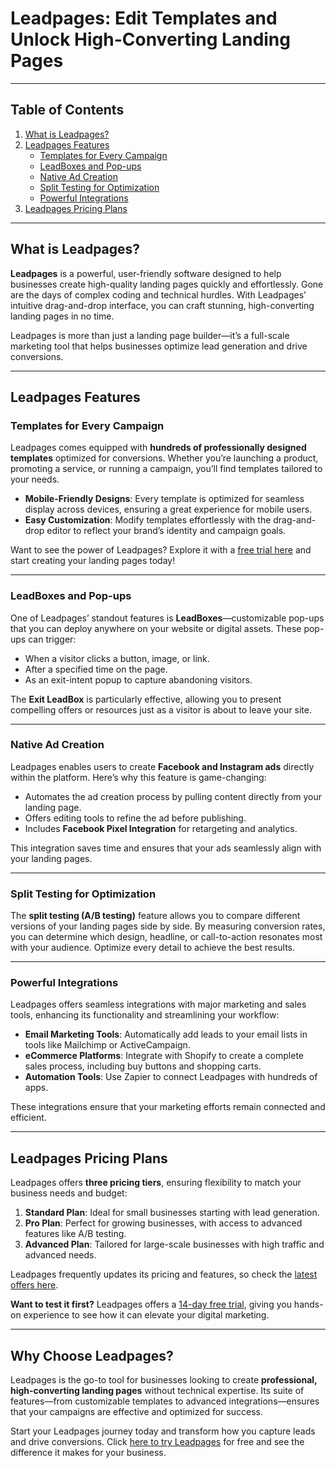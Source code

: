 # Leadpages: Edit Templates and Unlock High-Converting Landing Pages

---

## Table of Contents

1. [What is Leadpages?](#what-is-leadpages)
2. [Leadpages Features](#leadpages-features)
   - [Templates for Every Campaign](#templates-for-every-campaign)
   - [LeadBoxes and Pop-ups](#leadboxes-and-pop-ups)
   - [Native Ad Creation](#native-ad-creation)
   - [Split Testing for Optimization](#split-testing-for-optimization)
   - [Powerful Integrations](#powerful-integrations)
3. [Leadpages Pricing Plans](#leadpages-pricing-plans)

---

## What is Leadpages?

**Leadpages** is a powerful, user-friendly software designed to help businesses create high-quality landing pages quickly and effortlessly. Gone are the days of complex coding and technical hurdles. With Leadpages’ intuitive drag-and-drop interface, you can craft stunning, high-converting landing pages in no time.

Leadpages is more than just a landing page builder—it’s a full-scale marketing tool that helps businesses optimize lead generation and drive conversions.

---

## Leadpages Features

### Templates for Every Campaign

Leadpages comes equipped with **hundreds of professionally designed templates** optimized for conversions. Whether you’re launching a product, promoting a service, or running a campaign, you’ll find templates tailored to your needs.

- **Mobile-Friendly Designs**: Every template is optimized for seamless display across devices, ensuring a great experience for mobile users.
- **Easy Customization**: Modify templates effortlessly with the drag-and-drop editor to reflect your brand’s identity and campaign goals.

Want to see the power of Leadpages? Explore it with a [free trial here](https://bit.ly/LEadPages) and start creating your landing pages today!

---

### LeadBoxes and Pop-ups

One of Leadpages’ standout features is **LeadBoxes**—customizable pop-ups that you can deploy anywhere on your website or digital assets. These pop-ups can trigger:
- When a visitor clicks a button, image, or link.
- After a specified time on the page.
- As an exit-intent popup to capture abandoning visitors.

The **Exit LeadBox** is particularly effective, allowing you to present compelling offers or resources just as a visitor is about to leave your site.

---

### Native Ad Creation

Leadpages enables users to create **Facebook and Instagram ads** directly within the platform. Here’s why this feature is game-changing:
- Automates the ad creation process by pulling content directly from your landing page.
- Offers editing tools to refine the ad before publishing.
- Includes **Facebook Pixel Integration** for retargeting and analytics.

This integration saves time and ensures that your ads seamlessly align with your landing pages.

---

### Split Testing for Optimization

The **split testing (A/B testing)** feature allows you to compare different versions of your landing pages side by side. By measuring conversion rates, you can determine which design, headline, or call-to-action resonates most with your audience. Optimize every detail to achieve the best results.

---

### Powerful Integrations

Leadpages offers seamless integrations with major marketing and sales tools, enhancing its functionality and streamlining your workflow:
- **Email Marketing Tools**: Automatically add leads to your email lists in tools like Mailchimp or ActiveCampaign.
- **eCommerce Platforms**: Integrate with Shopify to create a complete sales process, including buy buttons and shopping carts.
- **Automation Tools**: Use Zapier to connect Leadpages with hundreds of apps.

These integrations ensure that your marketing efforts remain connected and efficient.

---

## Leadpages Pricing Plans

Leadpages offers **three pricing tiers**, ensuring flexibility to match your business needs and budget:
1. **Standard Plan**: Ideal for small businesses starting with lead generation.
2. **Pro Plan**: Perfect for growing businesses, with access to advanced features like A/B testing.
3. **Advanced Plan**: Tailored for large-scale businesses with high traffic and advanced needs.

Leadpages frequently updates its pricing and features, so check the [latest offers here](https://bit.ly/LEadPages).

**Want to test it first?** Leadpages offers a [14-day free trial](https://bit.ly/LEadPages), giving you hands-on experience to see how it can elevate your digital marketing.

---

## Why Choose Leadpages?

Leadpages is the go-to tool for businesses looking to create **professional, high-converting landing pages** without technical expertise. Its suite of features—from customizable templates to advanced integrations—ensures that your campaigns are effective and optimized for success.

Start your Leadpages journey today and transform how you capture leads and drive conversions. Click [here to try Leadpages](https://bit.ly/LEadPages) for free and see the difference it makes for your business.
